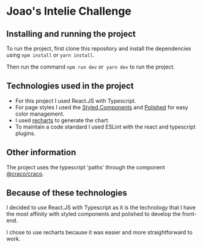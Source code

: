 # Joao's Intelie Challenge

## Installing and running the project
To run the project, first clone this repository and install the dependencies using `npm install` or `yarn install`.

Then run the command `npm run dev` or` yarn dev` to run the project.

## Technologies used in the project
- For this project I used React.JS with Typescript.
- For page styles I used the [Styled Components](https://www.npmjs.com/package/styled-components) and [Polished](https://www.npmjs.com/package/polished) for easy color management.
- I used [recharts](https://www.npmjs.com/package/recharts) to generate the chart.
- To maintain a code standard I used ESLint with the react and typescript plugins.

## Other information
The project uses the typescript 'paths' through the component [@craco/craco](https://www.npmjs.com/package/@craco/craco).

## Because of these technologies
I decided to use React.JS with Typescript as it is the technology that I have the most affinity with styled components and polished to develop the front-end.

I chose to use recharts because it was easier and more straightforward to work.
